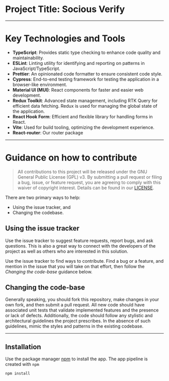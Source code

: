 # Project Title: Socious Verify

---

# Key Technologies and Tools

- **TypeScript**: Provides static type checking to enhance code quality and maintainability.
- **ESLint**: Linting utility for identifying and reporting on patterns in JavaScript/TypeScript.
- **Prettier**: An opinionated code formatter to ensure consistent code style.
- **Cypress**: End-to-end testing framework for testing the application in a browser-like environment.
- **Material UI (MUI)**: React components for faster and easier web development.
- **Redux Toolkit**: Advanced state management, including RTK Query for efficient data fetching. Redux is used for managing the global state of the application.
- **React Hook Form**: Efficient and flexible library for handling forms in React.
- **Vite**: Used for build tooling, optimizing the development experience.
- **React-router**: Our router package

---

# Guidance on how to contribute

> All contributions to this project will be released under the GNU General Public License (GPL) v3.
> By submitting a pull request or filing a bug, issue, or
> feature request, you are agreeing to comply with this waiver of copyright interest.
> Details can be found in our [LICENSE](LICENSE.md).

There are two primary ways to help:

- Using the issue tracker, and
- Changing the codebase.

## Using the issue tracker

Use the issue tracker to suggest feature requests, report bugs, and ask questions.
This is also a great way to connect with the developers of the project as well
as others who are interested in this solution.

Use the issue tracker to find ways to contribute. Find a bug or a feature, and mention in
the issue that you will take on that effort, then follow the _Changing the code-base_
guidance below.

## Changing the code-base

Generally speaking, you should fork this repository, make changes in your
own fork, and then submit a pull request. All new code should have associated
unit tests that validate implemented features and the presence or lack of defects.
Additionally, the code should follow any stylistic and architectural guidelines
the project prescribes. In the absence of such guidelines, mimic the styles
and patterns in the existing codebase.

---

## Installation

Use the package manager [npm](https://www.npmjs.com/) to install the app. The app pipeline is created with `‍npm`‍

```bash
npm install
```
 